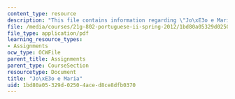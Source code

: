 ```yaml
---
content_type: resource
description: "This file contains information regarding \"Jo\xE3o e Maria\"."
file: /media/courses/21g-802-portuguese-ii-spring-2012/1bd80a05329d02504aced8ce8dfb0370_MIT21G_802S12_Joao_e_Maria.pdf
file_type: application/pdf
learning_resource_types:
- Assignments
ocw_type: OCWFile
parent_title: Assignments
parent_type: CourseSection
resourcetype: Document
title: "Jo\xE3o e Maria"
uid: 1bd80a05-329d-0250-4ace-d8ce8dfb0370
---
```

